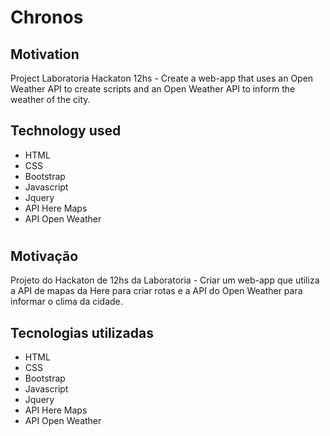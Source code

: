 # Chronos

## Motivation
Project Laboratoria Hackaton 12hs - Create a web-app that uses an Open Weather API to create scripts and an Open Weather API to inform the weather of the city.

## Technology used
* HTML
* CSS
* Bootstrap
* Javascript
* Jquery
* API Here Maps
* API Open Weather

#

## Motivação
Projeto do Hackaton de 12hs da Laboratoria - Criar um web-app que utiliza a API de mapas da Here para criar rotas e a API do Open Weather para informar o clima da cidade. 

## Tecnologias utilizadas
* HTML
* CSS
* Bootstrap
* Javascript
* Jquery
* API Here Maps
* API Open Weather


